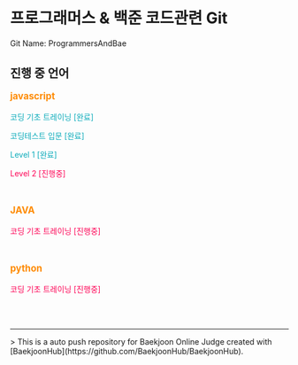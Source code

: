 # 프로그래머스 & 백준 코드관련 Git
<p>Git Name: ProgrammersAndBae</p>

## 진행 중 언어
<p style="font-size: 1.2em; font-weight: bold; color: #FE8B05">javascript</p>
<p style="color: #0AABBA">코딩 기초 트레이닝 [완료]</p>
<p style="color: #0AABBA">코딩테스트 입문 [완료]</p>
<p style="color: #0AABBA">Level 1 [완료]</p>
<p style="color: #FE0557">Level 2 [진행중]</p>
<br>
<p style="font-size: 1.2em; font-weight: bold; color: #FE8B05">JAVA</p>
<p style="color: #FE0557">코딩 기초 트레이닝 [진행중]</p>
<br>
<p style="font-size: 1.2em; font-weight: bold; color: #FE8B05">python</p>
<p style="color: #FE0557">코딩 기초 트레이닝 [진행중]</p>
<br>
<br>
<hr>
> This is a auto push repository for Baekjoon Online Judge created with [BaekjoonHub](https://github.com/BaekjoonHub/BaekjoonHub).
